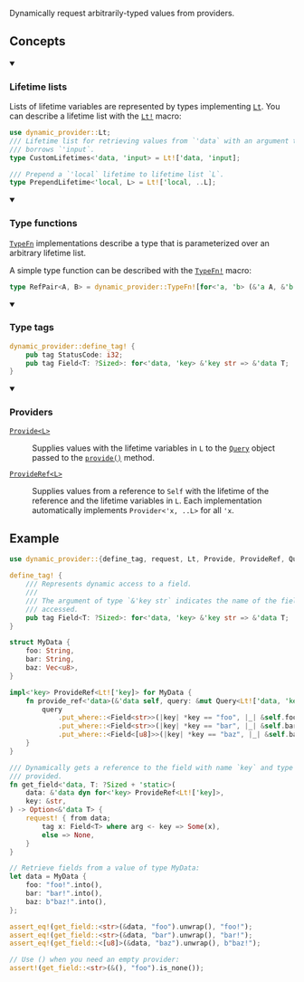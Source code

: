 Dynamically request arbitrarily-typed values from providers.

## Concepts

<details open><summary>

### Lifetime lists
</summary>

Lists of lifetime variables are represented by types implementing [`Lt`].
You can describe a lifetime list with the [`Lt!`] macro:


```rust
use dynamic_provider::Lt;
/// Lifetime list for retrieving values from `'data` with an argument that
/// borrows `'input`.
type CustomLifetimes<'data, 'input> = Lt!['data, 'input];

/// Prepend a `'local` lifetime to lifetime list `L`.
type PrependLifetime<'local, L> = Lt!['local, ..L];
```

</details>
<details open><summary>

### Type functions
</summary>

[`TypeFn`] implementations describe a type that is parameterized over an arbitrary
lifetime list.

A simple type function can be described with the [`TypeFn!`] macro:

```rust
type RefPair<A, B> = dynamic_provider::TypeFn![for<'a, 'b> (&'a A, &'b B)];
```

</details>
<details open><summary>

### Type tags
</summary>

```rust
dynamic_provider::define_tag! {
    pub tag StatusCode: i32;
    pub tag Field<T: ?Sized>: for<'data, 'key> &'key str => &'data T;
}
```

</details>
<details open><summary>

### Providers
</summary>

<dl><dt>

[`Provide<L>`][`Provide`]
</dt><dd>

Supplies values with the lifetime variables in `L` to the [`Query`] object passed to the
[`provide()`][provide-method] method.
</dd><dt>

[`ProvideRef<L>`][`ProvideRef`]
</dt><dd>

Supplies values from a reference to `Self` with the lifetime of the reference and the lifetime
variables in `L`.
Each implementation automatically implements `Provider<'x, ..L>` for all `'x`.
</dd></dl>
</details>

## Example

```rust
use dynamic_provider::{define_tag, request, Lt, Provide, ProvideRef, Query};

define_tag! {
    /// Represents dynamic access to a field.
    ///
    /// The argument of type `&'key str` indicates the name of the field being
    /// accessed.
    pub tag Field<T: ?Sized>: for<'data, 'key> &'key str => &'data T;
}

struct MyData {
    foo: String,
    bar: String,
    baz: Vec<u8>,
}

impl<'key> ProvideRef<Lt!['key]> for MyData {
    fn provide_ref<'data>(&'data self, query: &mut Query<Lt!['data, 'key]>) {
        query
            .put_where::<Field<str>>(|key| *key == "foo", |_| &self.foo)
            .put_where::<Field<str>>(|key| *key == "bar", |_| &self.bar)
            .put_where::<Field<[u8]>>(|key| *key == "baz", |_| &self.baz);
    }
}

/// Dynamically gets a reference to the field with name `key` and type `T`, if
/// provided.
fn get_field<'data, T: ?Sized + 'static>(
    data: &'data dyn for<'key> ProvideRef<Lt!['key]>,
    key: &str,
) -> Option<&'data T> {
    request! { from data;
        tag x: Field<T> where arg <- key => Some(x),
        else => None,
    }
}

// Retrieve fields from a value of type MyData:
let data = MyData {
    foo: "foo!".into(),
    bar: "bar!".into(),
    baz: b"baz!".into(),
};

assert_eq!(get_field::<str>(&data, "foo").unwrap(), "foo!");
assert_eq!(get_field::<str>(&data, "bar").unwrap(), "bar!");
assert_eq!(get_field::<[u8]>(&data, "baz").unwrap(), b"baz!");

// Use () when you need an empty provider:
assert!(get_field::<str>(&(), "foo").is_none());
```

[`TypeFn!`]: #type-functions
[`TypeFn`]: #type-functions
[`Lt!`]: #lifetime-lists
[`Lt`]: #lifetime-lists
[`Provide`]: #providers
[`ProvideRef`]: #providers
[provide-method]: #providers
[`Query`]: #

